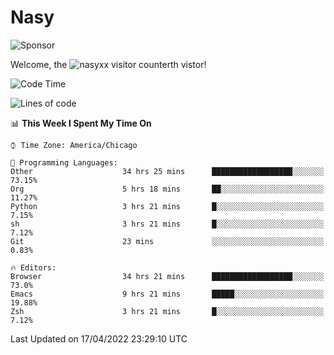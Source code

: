 # Nasy

<!--
<p align="center">
<img height="200" src="https://github-readme-stats.vercel.app/api?username=nasyxx&count_private=true&show_icons=true&theme=dracula&include_all_commits=true"/>
<img height="200" src="https://github-readme-stats.vercel.app/api/top-langs/?username=nasyxx&theme=dracula&hide=html,jupyter+notebook&count_private=true&show_icons=true"/>
</p>

  
----------------
-->

![Sponsor](https://img.shields.io/static/v1.svg?label=Sponsor&message=%E2%9D%A4&logo=GitHub&style=flat&color=pink)
 
Welcome, the ![nasyxx visitor counter](https://count.getloli.com/get/@nasyxx?theme=rule34)th vistor!
 
<!--START_SECTION:waka-->
![Code Time](http://img.shields.io/badge/Code%20Time-2%2C249%20hrs%2025%20mins-blue)

![Lines of code](https://img.shields.io/badge/From%20Hello%20World%20I%27ve%20Written-5%20Million%20lines%20of%20code-blue)

📊 **This Week I Spent My Time On** 

```text
⌚︎ Time Zone: America/Chicago

💬 Programming Languages: 
Other                    34 hrs 25 mins      ██████████████████░░░░░░░   73.15% 
Org                      5 hrs 18 mins       ██░░░░░░░░░░░░░░░░░░░░░░░   11.27% 
Python                   3 hrs 21 mins       █░░░░░░░░░░░░░░░░░░░░░░░░   7.15% 
sh                       3 hrs 21 mins       █░░░░░░░░░░░░░░░░░░░░░░░░   7.12% 
Git                      23 mins             ░░░░░░░░░░░░░░░░░░░░░░░░░   0.83%

🔥 Editors: 
Browser                  34 hrs 21 mins      ██████████████████░░░░░░░   73.0% 
Emacs                    9 hrs 21 mins       █████░░░░░░░░░░░░░░░░░░░░   19.88% 
Zsh                      3 hrs 21 mins       █░░░░░░░░░░░░░░░░░░░░░░░░   7.12%

```


 Last Updated on 17/04/2022 23:29:10 UTC
<!--END_SECTION:waka-->

<!-- ![visitors](https://visitor-badge.laobi.icu/badge?page_id=nasyxx.nasyxx) -->
